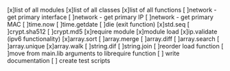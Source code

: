 [x]list of all modules
[x]list of all classes
[x]list of all functions
[ ]network - get primary interface
[ ]network - get primary IP
[ ]network - get primary MAC
[ ]time.now
[ ]time.getdate
[ ]die (exit function)
[x]std.seq
[ ]crypt.sha512
[ ]crypt.md5
[x]require module
[x]module load
[x]ip.validate (ipv6 functionality)
[x]array.sort
[ ]array.merge
[ ]array.diff
[ ]array.search
[ ]array.unique
[x]array.walk
[ ]string.dif
[ ]string.join
[ ]reorder load function
[ ]move from main.lib arguments to librequire function
[ ] write documentation
[ ] create test scripts
